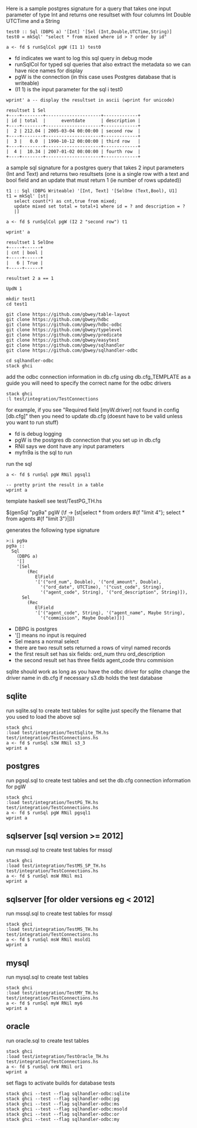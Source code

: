 Here is a sample postgres signature for a query that takes one input parameter of type Int and returns one resultset with four columns Int Double UTCTime and a String
```
test0 :: Sql (DBPG a) '[Int] '[Sel (Int,Double,UTCTime,String)]  
test0 = mkSql' "select * from mixed where id > ? order by id"

a <- fd $ runSqlCol pgW (I1 1) test0 
```

* fd indicates we want to log this sql query in debug mode
* runSqlCol for typed sql queries that also extract the metadata so we can have nice names for display
* pgW is the connection (in this case uses Postgres database that is writeable)
* (I1 1) is the input parameter for the sql i test0

```
wprint' a -- display the resultset in ascii (wprint for unicode)

resultset 1 Sel
+----+--------+---------------------+-------------+
| id | total  |      eventdate      | description |
+----+--------+---------------------+-------------+
|  2 | 212.04 | 2005-03-04 00:00:00 | second row  |
+----+--------+---------------------+-------------+
|  3 |   0.0  | 1990-10-12 00:00:00 | third row   |
+----+--------+---------------------+-------------+
|  4 |  10.34 | 2007-01-02 00:00:00 | fourth row  |
+----+--------+---------------------+-------------+
```

a sample sql signature for a postgres query that takes 2 input parameters (Int and Text) 
and returns two resultsets (one is a single row with a text and bool field and an update that must return 1 (ie number of rows updated))

```
t1 :: Sql (DBPG Writeable) '[Int, Text] '[SelOne (Text,Bool), U1]  
t1 = mkSql' [st|
   select count(*) as cnt,true from mixed;
   update mixed set total = total+1 where id = ? and description = ?
   |]
   
a <- fd $ runSqlCol pgW (I2 2 "second row") t1

wprint' a
```
```
resultset 1 SelOne
+-----+------+
| cnt | bool |
+-----+------+
|   6 | True |
+-----+------+

resultset 2 a == 1

UpdN 1
```

```
mkdir test1
cd test1

git clone https://github.com/gbwey/table-layout
git clone https://github.com/gbwey/hdbc
git clone https://github.com/gbwey/hdbc-odbc
git clone https://github.com/gbwey/typelevel
git clone https://github.com/gbwey/predicate
git clone https://github.com/gbwey/easytest
git clone https://github.com/gbwey/sqlhandler
git clone https://github.com/gbwey/sqlhandler-odbc

cd sqlhandler-odbc
stack ghci 
```

add the odbc connection information in db.cfg using db.cfg_TEMPLATE as a guide
you will need to specify the correct name for the odbc drivers

```
stack ghci 
:l test/integration/TestConnections
```

for example, if you see 
  "Required field [myW.driver] not found in config [db.cfg]"
    then you need to update db.cfg (doesnt have to be valid unless you want to run stuff)

* fd is debug logging
* pgW is the postgres db connection that you set up in db.cfg
* RNil says we dont have any input parameters
* myfn9a is the sql to run

run the sql
```
a <- fd $ runSql pgW RNil pgsql1

-- pretty print the result in a table
wprint a
```
template haskell see test/TestPG_TH.hs

$(genSql "pg9a" pgW (\f -> [st|select * from orders #{f "limit 4"}; select * from agents #{f "limit 3"}|]))

generates the following type signature
```
>:i pg9a
pg9a ::
  Sql
    (DBPG a)
    '[]
    '[Sel
        (Rec
           ElField
           '['("ord_num", Double), '("ord_amount", Double),
             '("ord_date", UTCTime), '("cust_code", String),
             '("agent_code", String), '("ord_description", String)]),
      Sel
        (Rec
           ElField
           '['("agent_code", String), '("agent_name", Maybe String),
             '("commission", Maybe Double)])]
```

* DBPG is postgres 
* '[] means no input is required
* Sel means a normal select
* there are two result sets returned a rows of vinyl named records
* the first result set has six fields: ord_num thru ord_description
* the second result set has three fields agent_code thru commision

sqlite should work as long as you have the odbc driver for sqlite 
change the driver name in db.cfg if necessary 
s3.db holds the test database

sqlite
------

run sqlite.sql to create test tables for sqlite
just specify the filename that you used to load the above sql

```
stack ghci 
:load test/integration/TestSqlite_TH.hs test/integration/TestConnections.hs
a <- fd $ runSql s3W RNil s3_3
wprint a
```
postgres
--------

run pgsql.sql to create test tables and set the db.cfg connection information for pgW

```
stack ghci 
:load test/integration/TestPG_TH.hs test/integration/TestConnections.hs
a <- fd $ runSql pgW RNil pgsql1
wprint a
```

sqlserver [sql version >= 2012]
---------

run mssql.sql to create test tables for mssql

```
stack ghci 
:load test/integration/TestMS_SP_TH.hs test/integration/TestConnections.hs
a <- fd $ runSql msW RNil ms1
wprint a
```

sqlserver [for older versions eg < 2012]
---------

run mssql.sql to create test tables for mssql

```
stack ghci 
:load test/integration/TestMS_TH.hs test/integration/TestConnections.hs
a <- fd $ runSql msW RNil msold1
wprint a
```

mysql 
-----

run mysql.sql to create test tables 

```
stack ghci 
:load test/integration/TestMY_TH.hs test/integration/TestConnections.hs
a <- fd $ runSql myW RNil my6
wprint a
```

oracle
------

run oracle.sql to create test tables 

```
stack ghci 
:load test/integration/TestOracle_TH.hs test/integration/TestConnections.hs
a <- fd $ runSql orW RNil or1
wprint a
```

set flags to activate builds for database tests
```
stack ghci --test --flag sqlhandler-odbc:sqlite
stack ghci --test --flag sqlhandler-odbc:pg
stack ghci --test --flag sqlhandler-odbc:ms
stack ghci --test --flag sqlhandler-odbc:msold
stack ghci --test --flag sqlhandler-odbc:or
stack ghci --test --flag sqlhandler-odbc:my
```
